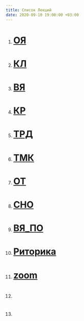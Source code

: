 ```yaml
---
title: Список Лекций
date: 2020-09-10 19:00:00 +03:00
---
```


1. # [ОЯ](https://www.youtube.com/playlist?list=PLwwXC3tYSHCqFxxaLLelBNHr54Iywnvd4)

2. # [КЛ](https://www.youtube.com/playlist?list=PLwwXC3tYSHCqIzLz3aS0zXg_SoUr7v9Wo)

3. # [ВЯ](https://www.youtube.com/playlist?list=PLwwXC3tYSHCrCpZUYfu6Hy_sIrm6vB8KK)

4. # [КР](https://www.youtube.com/playlist?list=PLwwXC3tYSHCr_RxaHdTdBNorEtLeGaXEW)

5. # [ТРД](https://www.youtube.com/playlist?list=PLwwXC3tYSHCr2sFQ0JjXenW-erlWPOoM5)

6. # [ТМК](https://www.youtube.com/playlist?list=PLwwXC3tYSHCrvWwuWVrE_-wRc20-O4Tg0)

7. # [ОТ](https://www.youtube.com/playlist?list=PLwwXC3tYSHCo-m2nHypCXmWIBOZq-lScU)
 
8. # [СНО](https://www.youtube.com/playlist?list=PLwwXC3tYSHCrZocuaidDbH_5e5myo108Z)
 
9. # [ВЯ_ПО](https://www.youtube.com/playlist?list=PLwwXC3tYSHCpkV4lGjDLj7a06qG1sBHx8)
 
10. # [Риторика](https://www.youtube.com/playlist?list=PLwwXC3tYSHCraAr5N4CY7CKp1ocHdvh3H)
 
11. # [zoom](https://www.youtube.com/playlist?list=PLwwXC3tYSHCow74od5DfQ6PyLoUfsFKe_)
  
12. # []()
 
13. # []()
 

 
